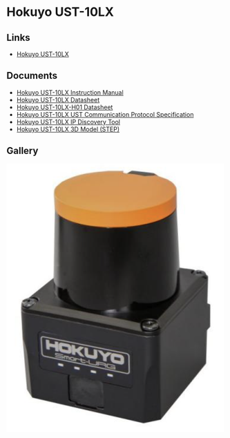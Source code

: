 # Hokuyo UST-10LX

## Links

- [Hokuyo UST-10LX](https://www.hokuyo-aut.jp/search/single.php?serial=167)

## Documents

- [Hokuyo UST-10LX Instruction Manual](../../../assets/sensors/lidar2d/hokuyo_ust-10lx/hokuyo_ust-10lx_instruction-manual.pdf)
- [Hokuyo UST-10LX Datasheet](../../../assets/sensors/lidar2d/hokuyo_ust-10lx/hokuyo_ust-10lx_datasheet.pdf)
- [Hokuyo UST-10LX-H01 Datasheet](../../../assets/sensors/lidar2d/hokuyo_ust-10lx/hokuyo_ust-10lx-h01_datasheet.pdf)
- [Hokuyo UST-10LX UST Communication Protocol Specification](../../../assets/sensors/lidar2d/hokuyo_ust-10lx/hokuyo_ust-10lx_ust-communication-protocol.pdf)
- [Hokuyo UST-10LX IP Discovery Tool](../../../assets/sensors/lidar2d/hokuyo_ust-10lx/hokuyo_ust-10lx_ip-discovery-tool_v2.1.zip)
- [Hokuyo UST-10LX 3D Model (STEP)](../../../assets/sensors/lidar2d/hokuyo_ust-10lx/hokuyo_ust-10lx_3d-model.STEP)

## Gallery

<div class="grid" markdown>

![](../../../assets/sensors/lidar2d/hokuyo_ust-10lx/hokuyo_ust_10lx.png)

![]()

</div>